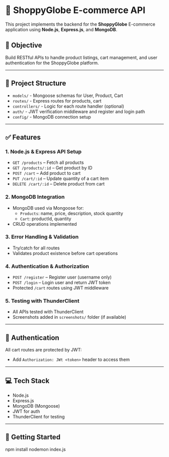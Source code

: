 
# 🛒 ShoppyGlobe E-commerce API

This project implements the backend for the **ShoppyGlobe** E-commerce application using **Node.js**, **Express.js**, and **MongoDB**.

## 📌 Objective

Build RESTful APIs to handle product listings, cart management, and user authentication for the ShoppyGlobe platform.

---

## 📁 Project Structure

- `models/` - Mongoose schemas for User, Product, Cart
- `routes/` - Express routes for products, cart
- `controllers/` - Logic for each route handler (optional)
- `auth/` - JWT verification middleware and register and login path
- `config/` - MongoDB connection setup

---

## ✅ Features

### 1. Node.js & Express API Setup 
- `GET /products` – Fetch all products
- `GET /products/:id` – Get product by ID
- `POST /cart` – Add product to cart
- `PUT /cart/:id` – Update quantity of a cart item
- `DELETE /cart/:id` – Delete product from cart

### 2. MongoDB Integration 
- MongoDB used via Mongoose for:
  - `Products`: name, price, description, stock quantity
  - `Cart`: productId, quantity
- CRUD operations implemented

### 3. Error Handling & Validation 
- Try/catch for all routes
- Validates product existence before cart operations

### 4. Authentication & Authorization
- `POST /register` – Register user (username only)
- `POST /login` – Login user and return JWT token
- Protected `/cart` routes using JWT middleware

### 5. Testing with ThunderClient 
- All APIs tested with ThunderClient
- Screenshots added in `screenshots/` folder (if available)

---

## 🔐 Authentication

All cart routes are protected by JWT:
- Add `Authorization: JWt <token>` header to access them

---

## 💻 Tech Stack

- Node.js
- Express.js
- MongoDB (Mongoose)
- JWT for auth
- ThunderClient for testing

---

## 🚀 Getting Started

npm install
nodemon index.js
